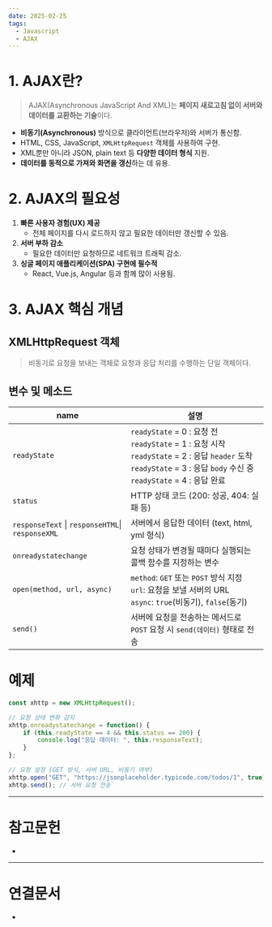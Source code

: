 ```yaml
---
date: 2025-02-25
tags:
  - Javascript
  - AJAX
---
```

# 1. AJAX란?
> AJAX(Asynchronous JavaScript And XML)는 **페이지 새로고침 없이 서버와 데이터를 교환하는 기술**이다.
- **비동기(Asynchronous)** 방식으로 클라이언트(브라우저)와 서버가 통신함.
- HTML, CSS, JavaScript, `XMLHttpRequest` 객체를 사용하여 구현.
- XML뿐만 아니라 JSON, plain text 등 **다양한 데이터 형식** 지원.
- **데이터를 동적으로 가져와 화면을 갱신**하는 데 유용.

# 2. AJAX의 필요성
1. **빠른 사용자 경험(UX) 제공**
    - 전체 페이지를 다시 로드하지 않고 필요한 데이터만 갱신할 수 있음.
2. **서버 부하 감소**
    - 필요한 데이터만 요청하므로 네트워크 트래픽 감소.
3. **싱글 페이지 애플리케이션(SPA) 구현에 필수적**
    - React, Vue.js, Angular 등과 함께 많이 사용됨.

# 3. AJAX 핵심 개념

## XMLHttpRequest 객체
> 비동기로 요청을 보내는 객체로 요청과 응답 처리를 수행하는 단일 객체이다.

## 변수 및 메소드

| name                                             | 설명                                                                                                                                                        |
| ------------------------------------------------ | --------------------------------------------------------------------------------------------------------------------------------------------------------- |
| `readyState`                                     | `readyState` = 0 : 요청 전<br>`readyState` = 1 : 요청 시작<br>`readyState` = 2 : 응답 `header` 도착<br>`readyState` = 3 : 응답 `body` 수신 중<br>`readyState` = 4 : 응답 완료 |
| `status`                                         | HTTP 상태 코드 (200: 성공, 404: 실패 등)                                                                                                                           |
| `responseText` \| `responseHTML`\| `responseXML` | 서버에서 응답한 데이터 (text, html, yml 형식)                                                                                                                         |
| `onreadystatechange`                             | 요청 상태가 변경될 때마다 실행되는 콜백 함수를 지정하는 변수                                                                                                                        |
| `open(method, url, async)`                       | `method`: `GET` 또는 `POST` 방식 지정<br>`url`: 요청을 보낼 서버의 URL<br>`async`: `true`(비동기), `false`(동기)                                                             |
| `send()`                                         | 서버에 요청을 전송하는 메서드로 `POST` 요청 시 `send(데이터)` 형태로 전송                                                                                                          |

# 예제
```javascript
const xhttp = new XMLHttpRequest();

// 요청 상태 변화 감지
xhttp.onreadystatechange = function() {
    if (this.readyState == 4 && this.status == 200) {
        console.log("응답 데이터: ", this.responseText);
    }
};

// 요청 설정 (GET 방식, 서버 URL, 비동기 여부)
xhttp.open("GET", "https://jsonplaceholder.typicode.com/todos/1", true);
xhttp.send(); // 서버 요청 전송
```


---
# 참고문헌

- 

---
# 연결문서

- 